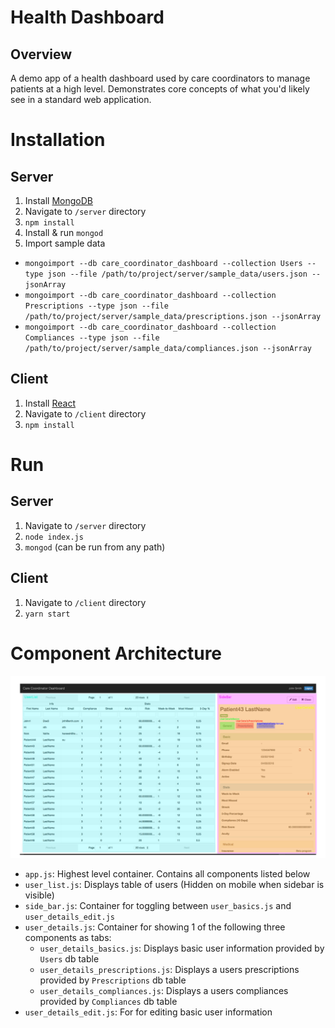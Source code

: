 # Health Dashboard

## Overview

A demo app of a health dashboard used by care coordinators to manage patients at a high level. Demonstrates core concepts of what you'd likely see in a standard web application. 

# Installation

## Server

1. Install [MongoDB](https://docs.mongodb.com/manual/tutorial/install-mongodb-on-os-x/)
2. Navigate to `/server` directory
3. `npm install`
3. Install & run `mongod`
4. Import sample data
  * `mongoimport --db care_coordinator_dashboard --collection Users --type json --file /path/to/project/server/sample_data/users.json --jsonArray`
  * `mongoimport --db care_coordinator_dashboard --collection Prescriptions --type json --file /path/to/project/server/sample_data/prescriptions.json --jsonArray`
  * `mongoimport --db care_coordinator_dashboard --collection Compliances --type json --file /path/to/project/server/sample_data/compliances.json --jsonArray`

## Client

1. Install [React](https://facebook.github.io/react/docs/installation.html)
2. Navigate to `/client` directory
3. `npm install`

# Run

## Server

1. Navigate to `/server` directory
2. `node index.js`
3. `mongod` (can be run from any path)

## Client

1. Navigate to `/client` directory
2. `yarn start`

# Component Architecture

![Component Architecture](https://github.com/josephstein/HealthDashboard/blob/master/component_architecture.png "Component Architecture")

- `app.js`: Highest level container. Contains all components listed below
- `user_list.js`: Displays table of users (Hidden on mobile when sidebar is visible)
- `side_bar.js`: Container for toggling between `user_basics.js` and `user_details_edit.js`
- `user_details.js`: Container for showing 1 of the following three components as tabs:
  * `user_details_basics.js`: Displays basic user information provided by `Users` db table
  * `user_details_prescriptions.js`: Displays a users prescriptions provided by `Prescriptions` db table
  * `user_details_compliances.js`: Displays a users compliances provided by `Compliances` db table
- `user_details_edit.js`: For for editing basic user information
